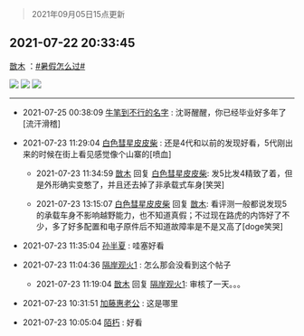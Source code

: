 > 2021年09月05日15点更新
<link rel="stylesheet" href="https://cdn.jsdelivr.net/gh/taotie6/sampleJSON@main/css/photo_show.css">


 ## 2021-07-22 20:33:45 

 [㪚木](https://www.coolapk.com/feed/28601602?shareKey=ZWQ5ZDVjMWU5YjM0NjEzMTc4MjY~) ：<a class="feed-link-tag" href="/t/暑假怎么过?type=0">#暑假怎么过#</a> 

<div class="album">
<img class="img-item" src="https://image.coolapk.com/feed/2021/0722/20/1081091_7583fa1a_7219_1389@1080x1920.jpeg" />
<img class="img-item" src="https://image.coolapk.com/feed/2021/0722/20/1081091_e61009e9_7219_1391@1473x829.jpeg" />
<img class="img-item" src="https://image.coolapk.com/feed/2021/0722/20/1081091_2bfff979_7219_1393@3840x2160.jpeg" />
</div>

 ------- 

- 2021-07-25 00:38:09 [牛笔到不行的名字](uid=2374460) : 沈哥醒醒，你已经毕业好多年了 [流汗滑稽] 

- 2021-07-23 11:29:04 [白色彗星皮皮柴](uid=1997967) : 还是4代和以前的发现好看，5代刚出来的时候在街上看见感觉像个山寨的[喷血] 

    - 2021-07-23 11:34:59 [㪚木](uid=1081091) 回复 [白色彗星皮皮柴](uid=1997967): 发5比发4精致了着，但是外形确实变憨了，并且还去掉了非承载式车身[笑哭] 

    - 2021-07-23 13:15:07 [白色彗星皮皮柴](uid=1997967) 回复 [㪚木](uid=1081091): 看评测一般都说发现5的承载车身不影响越野能力，也不知道真假；不过现在路虎的内饰好了不少，多了好多配置和电子原件后不知道故障率是不是又高了[doge笑哭] 

- 2021-07-23 11:35:04 [孙半夏](uid=1851173) : 哇塞好看 

- 2021-07-23 11:04:36 [隔岸观火1](uid=1428246) : 怎么那会没看到这个帖子 

    - 2021-07-23 11:19:04 [㪚木](uid=1081091) 回复 [隔岸观火1](uid=1428246): 审核了一天。。。 

- 2021-07-23 10:31:51 [加藤惠老公](uid=1266680) : 这是哪里 

- 2021-07-23 10:05:04 [陌朽](uid=838229) : 好看 

